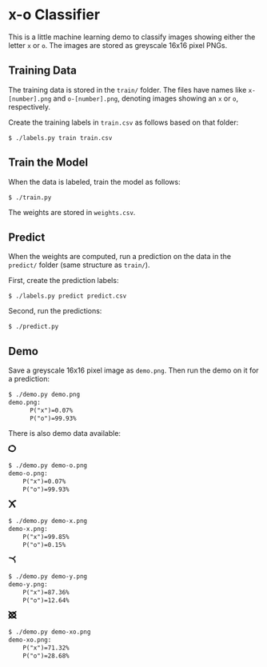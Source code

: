# x-o Classifier

This is a little machine learning demo to classify images showing either the
letter `x` or `o`. The images are stored as greyscale 16x16 pixel PNGs.

## Training Data

The training data is stored in the `train/` folder. The files have names like
`x-[number].png` and `o-[number].png`, denoting images showing an `x` or `o`,
respectively.

Create the training labels in `train.csv` as follows based on that folder:

    $ ./labels.py train train.csv

## Train the Model

When the data is labeled, train the model as follows:

    $ ./train.py

The weights are stored in `weights.csv`.

## Predict

When the weights are computed, run a prediction on the data in the `predict/`
folder (same structure as `train/`).

First, create the prediction labels:

    $ ./labels.py predict predict.csv

Second, run the predictions:

    $ ./predict.py

## Demo

Save a greyscale 16x16 pixel image as `demo.png`. Then run the demo on it for a
prediction:

    $ ./demo.py demo.png
    demo.png:
          P("x")=0.07%
          P("o")=99.93%

There is also demo data available:

![demo-o.png](demo-o.png)

    $ ./demo.py demo-o.png
    demo-o.png:
        P("x")=0.07%
        P("o")=99.93%

![demo-x.png](demo-x.png)

    $ ./demo.py demo-x.png
    demo-x.png:
        P("x")=99.85%
        P("o")=0.15%

![demo-y.png](demo-y.png)

    $ ./demo.py demo-y.png
    demo-y.png:
        P("x")=87.36%
        P("o")=12.64%

![demo-xo.png](demo-xo.png)

    $ ./demo.py demo-xo.png
    demo-xo.png:
        P("x")=71.32%
        P("o")=28.68%

